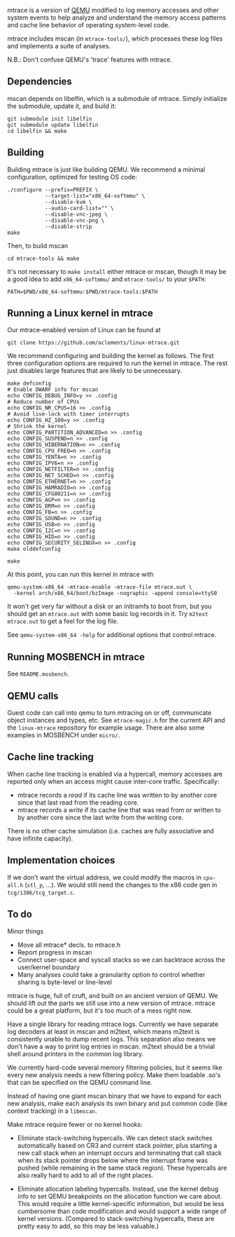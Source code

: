 mtrace is a version of [QEMU](http://www.qemu.org/) modified to log
memory accesses and other system events to help analyze and understand
the memory access patterns and cache line behavior of operating
system-level code.

mtrace includes mscan (in `mtrace-tools/`), which processes these log
files and implements a suite of analyses.

N.B.: Don't confuse QEMU's 'trace' features with mtrace.

Dependencies
------------

mscan depends on libelfin, which is a submodule of mtrace. Simply
initialize the submodule, update it, and build it:

    git submodule init libelfin
    git submodule update libelfin
    cd libelfin && make

Building
--------

Building mtrace is just like building QEMU.  We recommend a minimal
configuration, optimized for testing OS code:

    ./configure --prefix=PREFIX \
                --target-list="x86_64-softmmu" \
                --disable-kvm \
                --audio-card-list="" \
                --disable-vnc-jpeg \
                --disable-vnc-png \
                --disable-strip
    make

Then, to build mscan

    cd mtrace-tools && make

It's not necessary to `make install` either mtrace or mscan, though it
may be a good idea to add `x86_64-softmmu/` and `mtrace-tools/` to
your `$PATH`:

    PATH=$PWD/x86_64-softmmu:$PWD/mtrace-tools:$PATH


Running a Linux kernel in mtrace
--------------------------------

Our mtrace-enabled version of Linux can be found at

    git clone https://github.com/aclements/linux-mtrace.git

We recommend configuring and building the kernel as follows.  The
first three configuration options are required to run the kernel in
mtrace.  The rest just disables large features that are likely to be
unnecessary.

    make defconfig
    # Enable DWARF info for mscan
    echo CONFIG_DEBUG_INFO=y >> .config
    # Reduce number of CPUs
    echo CONFIG_NR_CPUS=16 >> .config
    # Avoid live-lock with timer interrupts
    echo CONFIG_HZ_100=y >> .config
    # Shrink the kernel
    echo CONFIG_PARTITION_ADVANCED=n >> .config
    echo CONFIG_SUSPEND=n >> .config
    echo CONFIG_HIBERNATION=n >> .config
    echo CONFIG_CPU_FREQ=n >> .config
    echo CONFIG_YENTA=n >> .config
    echo CONFIG_IPV6=n >> .config
    echo CONFIG_NETFILTER=n >> .config
    echo CONFIG_NET_SCHED=n >> .config
    echo CONFIG_ETHERNET=n >> .config
    echo CONFIG_HAMRADIO=n >> .config
    echo CONFIG_CFG80211=n >> .config
    echo CONFIG_AGP=n >> .config
    echo CONFIG_DRM=n >> .config
    echo CONFIG_FB=n >> .config
    echo CONFIG_SOUND=n >> .config
    echo CONFIG_USB=n >> .config
    echo CONFIG_I2C=n >> .config
    echo CONFIG_HID=n >> .config
    echo CONFIG_SECURITY_SELINUX=n >> .config
    make olddefconfig

    make

At this point, you can run this kernel in mtrace with

    qemu-system-x86_64 -mtrace-enable -mtrace-file mtrace.out \
      -kernel arch/x86_64/boot/bzImage -nographic -append console=ttyS0

It won't get very far without a disk or an initramfs to boot from, but
you should get an `mtrace.out` with some basic log records in it.  Try
`m2text mtrace.out` to get a feel for the log file.

See `qemu-system-x86_64 -help` for additional options that control
mtrace.


Running MOSBENCH in mtrace
--------------------------

See `README.mosbench`.


QEMU calls
----------

Guest code can call into qemu to turn mtracing on or off, communicate
object instances and types, etc.  See `mtrace-magic.h` for the current
API and the `linux-mtrace` repository for example usage.  There are
also some examples in MOSBENCH under `micro/`.


Cache line tracking
-------------------

When cache line tracking is enabled via a hypercall, memory accesses
are reported only when an access might cause inter-core traffic.
Specifically:

* mtrace records a *read* if its cache line was written to by another
  core since that last read from the reading core.
* mtrace records a *write* if its cache line that was read from or
  written to by another core since the last write from the writing
  core.

There is no other cache simulation (i.e. caches are fully associative
and have infinite capacity).


Implementation choices
----------------------

If we don't want the virtual address, we could modify the macros in
`cpu-all.h` (`stl_p`, ...).  We would still need the changes to the
x86 code gen in `tcg/i386/tcg_target.c`.


To do
-----

Minor things

- Move all mtrace* decls. to mtrace.h
- Report progress in mscan
- Connect user-space and syscall stacks so we can backtrace across the
  user/kernel boundary
- Many analyses could take a granularity option to control whether
  sharing is byte-level or line-level

mtrace is huge, full of cruft, and built on an ancient version of
QEMU.  We should lift out the parts we still use into a new version of
mtrace.  mtrace could be a great platform, but it's too much of a mess
right now.

Have a single library for reading mtrace logs.  Currently we have
separate log decoders at least in mscan and m2text, which means m2text
is consistently unable to dump recent logs.  This separation also
means we don't have a way to print log entries in mscan.  m2text
should be a trivial shell around printers in the common log library.

We currently hard-code several memory filtering policies, but it seems
like every new analysis needs a new filtering policy.  Make them
loadable .so's that can be specified on the QEMU command line.

Instead of having one giant mscan binary that we have to expand for
each new analysis, make each analysis its own binary and put common
code (like context tracking) in a `libmscan`.

Make mtrace require fewer or no kernel hooks:

* Eliminate stack-switching hypercalls.  We can detect stack switches
  automatically based on CR3 and current stack pointer, plus starting
  a new call stack when an interrupt occurs and terminating that call
  stack when its stack pointer drops below where the interrupt frame
  was pushed (while remaining in the same stack region).  These
  hypercalls are also really hard to add to all of the right places.

* Eliminate allocation labeling hypercalls.  Instead, use the kernel
  debug info to set QEMU breakpoints on the allocation function we
  care about.  This would require a little kernel-specific
  information, but would be less cumbersome than code modification and
  would support a wide range of kernel versions.  (Compared to
  stack-switching hypercalls, these are pretty easy to add, so this
  may be less valuable.)
